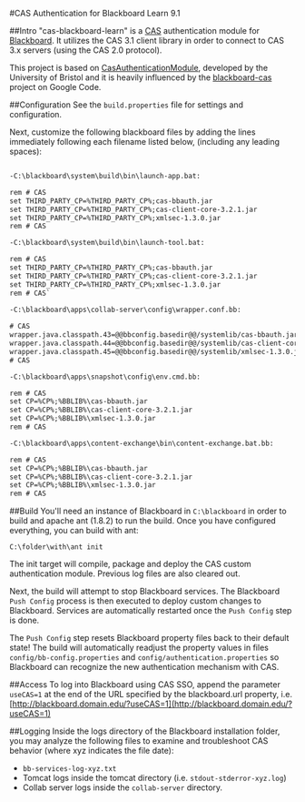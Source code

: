 #CAS Authentication for Blackboard Learn 9.1

##Intro
"cas-blackboard-learn" is a [CAS](http://www.ja-sig.org/products/cas/) authentication module for [Blackboard](http://www.blackboard.com/). It utilizes the CAS 3.1 client 
library in order to connect to CAS 3.x servers (using the CAS 2.0 protocol).

This project is based on [CasAuthenticationModule](http://www.bris.ac.uk/ips-projects/portal/pilot/software/blackboard_cas/), 
developed by the University of Bristol and it is heavily influenced by the [blackboard-cas](http://code.google.com/p/blackboard-cas/) project on Google Code. 


##Configuration
See the `build.properties` file for settings and configuration. 

Next, customize the following blackboard files by adding the lines immediately following each filename listed below, (including any leading spaces):

```xml

-C:\blackboard\system\build\bin\launch-app.bat:

rem # CAS
set THIRD_PARTY_CP=%THIRD_PARTY_CP%;cas-bbauth.jar
set THIRD_PARTY_CP=%THIRD_PARTY_CP%;cas-client-core-3.2.1.jar
set THIRD_PARTY_CP=%THIRD_PARTY_CP%;xmlsec-1.3.0.jar
rem # CAS

-C:\blackboard\system\build\bin\launch-tool.bat:

rem # CAS
set THIRD_PARTY_CP=%THIRD_PARTY_CP%;cas-bbauth.jar
set THIRD_PARTY_CP=%THIRD_PARTY_CP%;cas-client-core-3.2.1.jar
set THIRD_PARTY_CP=%THIRD_PARTY_CP%;xmlsec-1.3.0.jar
rem # CAS`
	
-C:\blackboard\apps\collab-server\config\wrapper.conf.bb:

# CAS
wrapper.java.classpath.43=@@bbconfig.basedir@@/systemlib/cas-bbauth.jar
wrapper.java.classpath.44=@@bbconfig.basedir@@/systemlib/cas-client-core-3.2.1.jar
wrapper.java.classpath.45=@@bbconfig.basedir@@/systemlib/xmlsec-1.3.0.jar
# CAS

-C:\blackboard\apps\snapshot\config\env.cmd.bb:

rem # CAS
set CP=%CP%;%BBLIB%\cas-bbauth.jar
set CP=%CP%;%BBLIB%\cas-client-core-3.2.1.jar
set CP=%CP%;%BBLIB%\xmlsec-1.3.0.jar
rem # CAS

-C:\blackboard\apps\content-exchange\bin\content-exchange.bat.bb:

rem # CAS
set CP=%CP%;%BBLIB%\cas-bbauth.jar
set CP=%CP%;%BBLIB%\cas-client-core-3.2.1.jar
set CP=%CP%;%BBLIB%\xmlsec-1.3.0.jar
rem # CAS
```

##Build
You'll need an instance of Blackboard in `C:\blackboard` in order to build and apache ant (1.8.2)  to run the build. 
Once you have configured everything, you can build with ant:

`C:\folder\with\ant init`


The init target will compile, package and deploy the CAS custom authentication module. Previous log files are also cleared out. 

Next, the build will attempt to stop Blackboard services. The Blackboard `Push Config` process is then executed to deploy custom changes to Blackboard. 
Services are automatically restarted once the `Push Config` step is done.

The `Push Config` step resets Blackboard property files back to their default state! The build will automatically readjust the property values in files
`config/bb-config.properties` and `config/authentication.properties` so Blackboard can recognize the new authentication mechanism with CAS. 

##Access
To log into Blackboard using CAS SSO, append the parameter `useCAS=1` at the end of the URL specified by the blackboard.url property, i.e. [http://blackboard.domain.edu/?useCAS=1](http://blackboard.domain.edu/?useCAS=1) 


##Logging
Inside the logs directory of the Blackboard installation folder, you may analyze the following files to examine and troubleshoot CAS behavior (where xyz indicates the file date):

* `bb-services-log-xyz.txt`
* Tomcat logs inside the tomcat directory (i.e. `stdout-stderror-xyz.log`)
* Collab server logs inside the `collab-server` directory.

